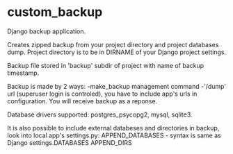 custom_backup
=============
Django backup application.

Creates zipped backup from your project directory and project databases dump.
Project directory is to be in DIRNAME of your Django project settings.

Backup file stored in 'backup' subdir of project with name of backup timestamp.

Backup is made by 2 ways:
  -make_backup management command
  -'/dump' url (superuser login is controled), you have to include app's urls in configuration. You will receive backup as a reponse.

Database drivers supported: postgres_psycopg2, mysql, sqlite3.

It is also possible to include external databeses and directories in backup, look into local app's settings.py:
APPEND_DATABASES - syntax is same as Django settings.DATABASES
APPEND_DIRS
